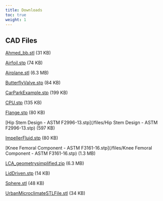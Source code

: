 ```yaml
---
title: Downloads
toc: true
weight: 1
---
```


## CAD Files

[Ahmed_bb.stl](/files/Ahmed_bb.stl) (31 KB)

[Airfoil.stp](/files/Airfoil.stp) (74 KB)

[Airplane.stl](/files/Airplane.stl) (6.3 MB)

[ButterflyValve.stp](/files/ButterflyValve.stp) (84 KB)

[CarParkExample.stp](/files/CarParkExample.stp) (199 KB)

[CPU.stp](/files/CPU.stp) (135 KB)

[Flange.stp](/files/Flange.STEP) (80 KB)

[Hip Stem Design - ASTM F2996-13.stp](/files/Hip Stem Design - ASTM F2996-13.stp) (597 KB)

[ImpellerFluid.stp](/files/ImpellerFluid.stp) (80 KB)

[Knee Femoral Component - ASTM F3161-16.stp](/files/Knee Femoral Component - ASTM F3161-16.stp) (1.3 MB)

[LCA_geometrysimplified.zip](/files/LCA_geometrysimplified.zip) (6.3 MB)

[LidDriven.stp](/files/LidDriven.stp) (14 KB)

[Sphere.stl](/files/Sphere.stl) (48 KB)

[UrbanMicroclimateSTLFile.stl](/files/UrbanMicroclimateSTLFile.stl) (34 KB)
